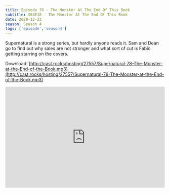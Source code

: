 ```yaml
---
title: Episode 78 - The Monster At The End Of This Book
subtitle: S04E18 - The Monster At The End Of This Book
date: 2020-12-22
season: Season 4
tags: ['episode','season4']
---
```


Supernatural is a strong series, but hardly anyone reads it.  Sam and Dean go to find out why sales are not stronger and what sort of cut is Fabio getting starring on the covers.

Download: [http://cast.rocks/hosting/27557/Supernatural-78-The-Monster-at-the-End-of-the-Book.mp3](http://cast.rocks/hosting/27557/Supernatural-78-The-Monster-at-the-End-of-the-Book.mp3)

<iframe src="https://cast.rocks/player/27557/Supernatural-78-The-Monster-at-the-End-of-the-Book.mp3?episodeTitle=Episode%2078%20-%20The%20Monster%20At%20The%20End%20Of%20This%20Book&podcastTitle=Couple%20of%20Idjits&episodeDate=December%2022nd%2C%202020&imageURL=https%3A%2F%2Fcast.rocks%2Fhosting%2F27557%2Ffeeds%2FCAURZ.jpg" style="border: none; min-height: 265px; max-height: 320px; max-width: 558px; min-width: 270px; width: 100%; height: 100%;" scrollbars="no"></iframe>
